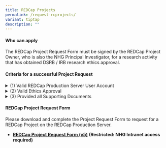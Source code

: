 ```yaml
---
title: REDCap Projects
permalink: /request-rcprojects/
variant: tiptap
description: ""
---
```

<h4><strong>Who can apply</strong></h4>
<p>The REDCap Project Request Form must be signed by the REDCap Project Owner,
who is also the NHG Principal Investigator, for a research activity that
has obtained DSRB / IRB research ethics approval.</p>
<h4><strong>Criteria for a successful Project Request</strong></h4>
<div data-type="detailGroup" class="isomer-accordion isomer-accordion-white">
<details class="isomer-details">
<summary>(1) Valid REDCap Production Server User Account</summary>
<div data-type="detailsContent" class="isomer-details-content">
<p>The REDCap Project Owner is able to login to their activated* REDCap <u>Production</u> Server
User Account.</p>
<p></p>
<p><strong>*</strong>  <sup><sub>Submitting a REDCap User Account Request </sub></sup><strong><sup><sub>DOES NOT</sub></sup></strong><sup><sub> imply that the NHG REDCap Account(s) has been activated. User Accounts are valid for use </sub></sup><strong><sup><sub>ONLY AFTER</sub></sup></strong><sup><sub> the user has followed the instructions to login and activate the User Account.</sub></sup>
</p>
<p></p>
</div>
</details>
<details class="isomer-details">
<summary>(2) Valid Ethics Approval</summary>
<div data-type="detailsContent" class="isomer-details-content">
<p>The Research activity has valid research ethics approval, or is able to
show documentary evidence that it does not require DSRB Ethics approval
under specific DSRB policies.</p>
<p></p>
</div>
</details>
<details class="isomer-details">
<summary>(3) Provided all Supporting Documents</summary>
<div data-type="detailsContent" class="isomer-details-content">
<p>All of the following Supporting Documents have been put into a single
ZIP file.
<br>(a) REDCap Project Request Form (as a PDF)
<br>(b) Latest Ethics Approval Letter (as a PDF)
<br>(c) REDCap Project XML file (Metadata only) (if applicable)</p>
<p></p>
</div>
</details>
</div>
<p></p>
<h4><strong>REDCap Project Request Form</strong></h4>
<p>Please download and complete the Project Request Form to request for a
REDCap Project on the REDCap Production Server.</p>
<ul data-tight="true" class="tight">
<li>
<p><strong><a href="https://mynhg.nhg.com.sg/div/GRDO/Shared%20Library/NHG%20REDCap/REDCap%20Request%20Forms/1305-001%20NHG%20REDCap%20Project%20Request%20Form%20v5.docx?d=w4cdc1e953981433198dd934f0020fa66" rel="noopener noreferrer nofollow" target="_blank">REDCap Project Request Form (v5)</a></strong>  <strong>(Restricted: NHG Intranet access required)</strong>
</p>
</li>
</ul>
<p></p>